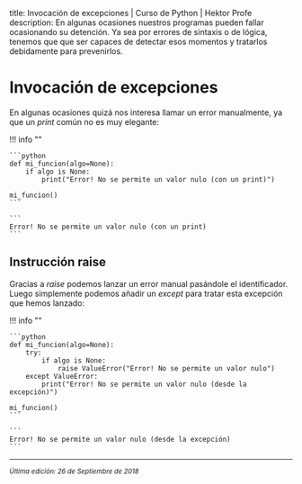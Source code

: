 title: Invocación de excepciones | Curso de Python | Hektor Profe
description: En algunas ocasiones nuestros programas pueden fallar ocasionando su detención. Ya sea por errores de sintaxis o de lógica, tenemos que que ser capaces de detectar esos momentos y tratarlos debidamente para prevenirlos.

<style>

.admonition.note > .superfences-tabs > label:hover, .headerlink{
    color: #018dc5 !important;
}

.admonition.info{
    font-size: 100%;
}

.admonition.info label{
    font-size: 91%;
}

.admonition.note > .admonition-title {
    display: none;
}

</style>

# Invocación de excepciones

En algunas ocasiones quizá nos interesa llamar un error manualmente, ya que un *print* común no es muy elegante:

!!! info "" 
    
    ```python
    def mi_funcion(algo=None):
        if algo is None:
            print("Error! No se permite un valor nulo (con un print)")
            
    mi_funcion()
    ```

    ```
    Error! No se permite un valor nulo (con un print)
    ``` 

## Instrucción raise

Gracias a *raise* podemos lanzar un error manual pasándole el identificador. Luego simplemente podemos añadir un *except* para tratar esta excepción que hemos lanzado:

!!! info "" 
    
    ```python
    def mi_funcion(algo=None):
        try:
            if algo is None:
                raise ValueError("Error! No se permite un valor nulo")
        except ValueError:
            print("Error! No se permite un valor nulo (desde la excepción)")

    mi_funcion()
    ```

    ```
    Error! No se permite un valor nulo (desde la excepción)
    ``` 

___
<small class="edited"><i>Última edición: 26 de Septiembre de 2018</i></small>